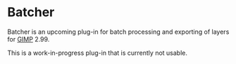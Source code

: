 # Batcher

Batcher is an upcoming plug-in for batch processing and exporting of layers for [GIMP](https://www.gimp.org/) 2.99.

This is a work-in-progress plug-in that is currently not usable.
